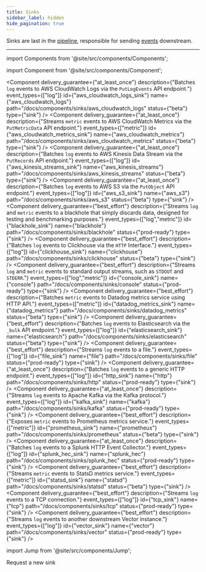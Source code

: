 ```yaml
---
title: Sinks
sidebar_label: hidden
hide_pagination: true
---
```


Sinks are last in the [pipeline][docs.configuration#composition], responsible
for sending [events][docs.data-model#event] downstream.

---

import Components from '@site/src/components/Components';

import Component from '@site/src/components/Component';

<Components titles={false}>

<Component
  delivery_guarantee={"at_least_once"}
  description={"Batches `log` events to AWS CloudWatch Logs via the `PutLogEvents` API endpoint."}
  event_types={["log"]}
  id={"aws_cloudwatch_logs_sink"}
  name={"aws_cloudwatch_logs"}
  path="/docs/components/sinks/aws_cloudwatch_logs"
  status={"beta"}
  type={"sink"} />
<Component
  delivery_guarantee={"at_least_once"}
  description={"Streams `metric` events to AWS CloudWatch Metrics via the `PutMetricData` API endpoint."}
  event_types={["metric"]}
  id={"aws_cloudwatch_metrics_sink"}
  name={"aws_cloudwatch_metrics"}
  path="/docs/components/sinks/aws_cloudwatch_metrics"
  status={"beta"}
  type={"sink"} />
<Component
  delivery_guarantee={"at_least_once"}
  description={"Batches `log` events to AWS Kinesis Data Stream via the `PutRecords` API endpoint."}
  event_types={["log"]}
  id={"aws_kinesis_streams_sink"}
  name={"aws_kinesis_streams"}
  path="/docs/components/sinks/aws_kinesis_streams"
  status={"beta"}
  type={"sink"} />
<Component
  delivery_guarantee={"at_least_once"}
  description={"Batches `log` events to AWS S3 via the `PutObject` API endpoint."}
  event_types={["log"]}
  id={"aws_s3_sink"}
  name={"aws_s3"}
  path="/docs/components/sinks/aws_s3"
  status={"beta"}
  type={"sink"} />
<Component
  delivery_guarantee={"best_effort"}
  description={"Streams `log` and `metric` events to a blackhole that simply discards data, designed for testing and benchmarking purposes."}
  event_types={["log","metric"]}
  id={"blackhole_sink"}
  name={"blackhole"}
  path="/docs/components/sinks/blackhole"
  status={"prod-ready"}
  type={"sink"} />
<Component
  delivery_guarantee={"best_effort"}
  description={"Batches `log` events to Clickhouse via the `HTTP` Interface."}
  event_types={["log"]}
  id={"clickhouse_sink"}
  name={"clickhouse"}
  path="/docs/components/sinks/clickhouse"
  status={"beta"}
  type={"sink"} />
<Component
  delivery_guarantee={"best_effort"}
  description={"Streams `log` and `metric` events to standard output streams, such as `STDOUT` and `STDERR`."}
  event_types={["log","metric"]}
  id={"console_sink"}
  name={"console"}
  path="/docs/components/sinks/console"
  status={"prod-ready"}
  type={"sink"} />
<Component
  delivery_guarantee={"best_effort"}
  description={"Batches `metric` events to Datadog metrics service using HTTP API."}
  event_types={["metric"]}
  id={"datadog_metrics_sink"}
  name={"datadog_metrics"}
  path="/docs/components/sinks/datadog_metrics"
  status={"beta"}
  type={"sink"} />
<Component
  delivery_guarantee={"best_effort"}
  description={"Batches `log` events to Elasticsearch via the `_bulk` API endpoint."}
  event_types={["log"]}
  id={"elasticsearch_sink"}
  name={"elasticsearch"}
  path="/docs/components/sinks/elasticsearch"
  status={"beta"}
  type={"sink"} />
<Component
  delivery_guarantee={"best_effort"}
  description={"Streams `log` events to a file."}
  event_types={["log"]}
  id={"file_sink"}
  name={"file"}
  path="/docs/components/sinks/file"
  status={"prod-ready"}
  type={"sink"} />
<Component
  delivery_guarantee={"at_least_once"}
  description={"Batches `log` events to a generic HTTP endpoint."}
  event_types={["log"]}
  id={"http_sink"}
  name={"http"}
  path="/docs/components/sinks/http"
  status={"prod-ready"}
  type={"sink"} />
<Component
  delivery_guarantee={"at_least_once"}
  description={"Streams `log` events to Apache Kafka via the Kafka protocol."}
  event_types={["log"]}
  id={"kafka_sink"}
  name={"kafka"}
  path="/docs/components/sinks/kafka"
  status={"prod-ready"}
  type={"sink"} />
<Component
  delivery_guarantee={"best_effort"}
  description={"Exposes `metric` events to Prometheus metrics service."}
  event_types={["metric"]}
  id={"prometheus_sink"}
  name={"prometheus"}
  path="/docs/components/sinks/prometheus"
  status={"beta"}
  type={"sink"} />
<Component
  delivery_guarantee={"at_least_once"}
  description={"Batches `log` events to a Splunk HTTP Event Collector."}
  event_types={["log"]}
  id={"splunk_hec_sink"}
  name={"splunk_hec"}
  path="/docs/components/sinks/splunk_hec"
  status={"prod-ready"}
  type={"sink"} />
<Component
  delivery_guarantee={"best_effort"}
  description={"Streams `metric` events to StatsD metrics service."}
  event_types={["metric"]}
  id={"statsd_sink"}
  name={"statsd"}
  path="/docs/components/sinks/statsd"
  status={"beta"}
  type={"sink"} />
<Component
  delivery_guarantee={"best_effort"}
  description={"Streams `log` events to a TCP connection."}
  event_types={["log"]}
  id={"tcp_sink"}
  name={"tcp"}
  path="/docs/components/sinks/tcp"
  status={"prod-ready"}
  type={"sink"} />
<Component
  delivery_guarantee={"best_effort"}
  description={"Streams `log` events to another downstream Vector instance."}
  event_types={["log"]}
  id={"vector_sink"}
  name={"vector"}
  path="/docs/components/sinks/vector"
  status={"prod-ready"}
  type={"sink"} />

</Components>

import Jump from '@site/src/components/Jump';

<Jump to="https://github.com/timberio/vector/issues/new?labels=Type%3A+New+Feature" icon="plus-circle">
  Request a new sink
</Jump>


[docs.configuration#composition]: /docs/setup/configuration#composition
[docs.data-model#event]: /docs/about/data-model#event
